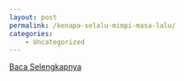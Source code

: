 ```yaml
---
layout: post
permalink: /kenapa-selalu-mimpi-masa-lalu/
categories:
    - Uncategorized
---
```


[Baca Selengkapnya](/10)
